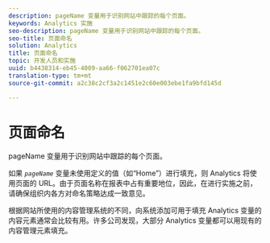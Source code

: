 ```yaml
---
description: pageName 变量用于识别网站中跟踪的每个页面。
keywords: Analytics 实施
seo-description: pageName 变量用于识别网站中跟踪的每个页面。
seo-title: 页面命名
solution: Analytics
title: 页面命名
topic: 开发人员和实施
uuid: b4438314-eb45-4009-aa66-f062701ea07c
translation-type: tm+mt
source-git-commit: a2c38c2cf3a2c1451e2c60e003ebe1fa9bfd145d

---
```



# 页面命名

pageName 变量用于识别网站中跟踪的每个页面。

如果 *`pageName`* 变量未使用定义的值（如“Home”）进行填充，则 Analytics 将使用页面的 URL。由于页面名称在报表中占有重要地位，因此，在进行实施之前，请确保组织内各方对命名策略达成一致意见。

根据网站所使用的内容管理系统的不同，向系统添加可用于填充 Analytics 变量的内容元素通常会比较有用。许多公司发现，大部分 Analytics 变量都可以用现有的内容管理元素填充。
